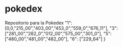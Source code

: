 # pokedex
Repositorio para la Pokedex 
    "1": [0,0,"215_00","403_00","453_0","559_0","676_11"],
    "3": ["281_00","282_0","012_00","575_00","301_0"],
    "5": ["480_00","481_00","482_00"],
    "6": ["229_64"]
}
